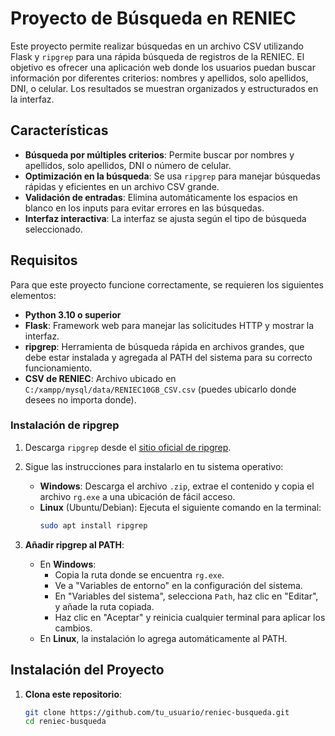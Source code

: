 # Proyecto de Búsqueda en RENIEC

Este proyecto permite realizar búsquedas en un archivo CSV utilizando Flask y `ripgrep` para una rápida búsqueda de registros de la RENIEC. El objetivo es ofrecer una aplicación web donde los usuarios puedan buscar información por diferentes criterios: nombres y apellidos, solo apellidos, DNI, o celular. Los resultados se muestran organizados y estructurados en la interfaz.

## Características

- **Búsqueda por múltiples criterios**: Permite buscar por nombres y apellidos, solo apellidos, DNI o número de celular.
- **Optimización en la búsqueda**: Se usa `ripgrep` para manejar búsquedas rápidas y eficientes en un archivo CSV grande.
- **Validación de entradas**: Elimina automáticamente los espacios en blanco en los inputs para evitar errores en las búsquedas.
- **Interfaz interactiva**: La interfaz se ajusta según el tipo de búsqueda seleccionado.

## Requisitos

Para que este proyecto funcione correctamente, se requieren los siguientes elementos:

- **Python 3.10 o superior**
- **Flask**: Framework web para manejar las solicitudes HTTP y mostrar la interfaz.
- **ripgrep**: Herramienta de búsqueda rápida en archivos grandes, que debe estar instalada y agregada al PATH del sistema para su correcto funcionamiento.
- **CSV de RENIEC**: Archivo ubicado en `C:/xampp/mysql/data/RENIEC10GB_CSV.csv` (puedes ubicarlo donde desees no importa donde).

### Instalación de ripgrep

1. Descarga `ripgrep` desde el [sitio oficial de ripgrep](https://github.com/BurntSushi/ripgrep/releases).
2. Sigue las instrucciones para instalarlo en tu sistema operativo:
   - **Windows**: Descarga el archivo `.zip`, extrae el contenido y copia el archivo `rg.exe` a una ubicación de fácil acceso.
   - **Linux** (Ubuntu/Debian): Ejecuta el siguiente comando en la terminal:
     ```bash
     sudo apt install ripgrep
     ```

3. **Añadir ripgrep al PATH**:
   - En **Windows**:
     - Copia la ruta donde se encuentra `rg.exe`.
     - Ve a "Variables de entorno" en la configuración del sistema.
     - En "Variables del sistema", selecciona `Path`, haz clic en "Editar", y añade la ruta copiada.
     - Haz clic en "Aceptar" y reinicia cualquier terminal para aplicar los cambios.
   - En **Linux**, la instalación lo agrega automáticamente al PATH.

## Instalación del Proyecto

1. **Clona este repositorio**:
   ```bash
   git clone https://github.com/tu_usuario/reniec-busqueda.git
   cd reniec-busqueda
